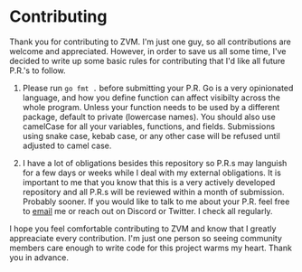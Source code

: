 # Contributing

Thank you for contributing to ZVM. I'm just one guy, so all contributions are
welcome and appreciated. However, in order to save us all some time, I've
decided to write up some basic rules for contributing that I'd like all future
P.R.'s to follow.

1. Please run `go fmt .` before submitting your P.R. Go is a very opinionated
   language, and how you define function can affect visibilty across the whole
   program. Unless your function needs to be used by a different package,
   default to private (lowercase names). You should also use camelCase for all
   your variables, functions, and fields. Submissions using snake case, kebab
   case, or any other case will be refused until adjusted to camel case.

2. I have a lot of obligations besides this repository so P.R.s may languish for
   a few days or weeks while I deal with my external obligations. It is
   important to me that you know that this is a very actively developed
   repository and all P.R.s will be reviewed within a month of submission.
   Probably sooner. If you would like to talk to me about your P.R. feel free to
   [email](mailto:tristan.isham@hey.com) me or reach out on Discord or Twitter. I
   check all regularly.

I hope you feel comfortable contributing to ZVM and know that I greatly
appreaciate every contribution. I'm just one person so seeing community members
care enough to write code for this project warms my heart. Thank you in advance.
